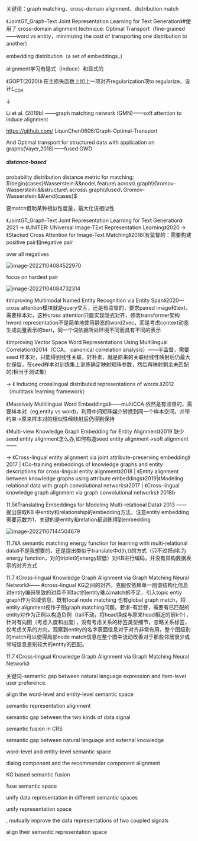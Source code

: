 关键词：graph matching、cross-domain alignment、distribution match

《JointGT_Graph-Text Joint Representation Learning for Text Generation》#使用了 cross-domain alignment technique: Optimal Transport（fine-grained——word vs entity，minimizing the cost of transporting one distribution to another）

embedding distribution（a set of embeddings，)

alignment学习有隐式（induce）和显式的

《GOPT(2020)》:在主损失函数上加上一项对齐regularization项to regularize，设计$L_{CDA}$

$\downarrow$

Li et al. (2019b) ——graph matching network (GMN)——soft attention to induce alignment

https://github.com/ LiqunChen0606/Graph-Optimal-Transport

And Optimal transport for structured data with application on graphs(Vayer,2018)——fused GWD



##### distance-based

probability distribution distance metric for matching: $\begin{cases}Wasserstein:&&node\ feature\ across\ graph\\Gromov-Wasserstein:&&structure\ across\  graph\\fused\ Gromov-Wasserstein:&&\end{cases}$

要match借助某种相似性度量，最大化该相似性 

《JointGT_Graph-Text Joint Representation Learning for Text Generation》2021 -> 《UNITER: UNiversal Image-TExt Representation Learning》2020 -> 《Stacked Cross Attention for Image-Text Matching》2018(有监督的：需要构建positive pair和negative pair

over all negatives

![image-20221104084522970](C:\Users\91889\AppData\Roaming\Typora\typora-user-images\image-20221104084522970.png)

focus on hardest pair

![image-20221104084732314](C:\Users\91889\AppData\Roaming\Typora\typora-user-images\image-20221104084732314.png)

《Improving Multimodal Named Entity Recognition via Entity Span》2020—cross attention模块就是query交互，还是有监督的，要求paired image和text，需要样本对，这种cross attention只能实现隐式对齐，修改transformer架构hword representation不是简单地使用静态的word2vec，而是考虑context动态生成向量表示的bert，同一个词依据所处环境不同而具有不同的表示

《Improving Vector Space Word Representations Using Multilingual Correlation》2014（CCA，  canonical  correlation  analysis）——半监督，需要seed 样本对，只能得到线性关联，好朴素，就是原来的关联经线性映射后仍最大化保留，在seed样本对训练集上训练确定映射矩阵参数，然后再映射剩余未匹配的(相当于测试集)

-> 《 Inducing crosslingual distributed representations of words.》2012（multitask learning framework）

《Massively Multilingual Word Embeddings》——multiCCA 依然是有监督的，需要样本对（eg.entity vs word)，利用中间矩阵媒介转换到同一个样本空间，并带约束->原来样本对的相似性经映射后仍得到保持

《Multi-view Knowledge Graph Embedding for Entity Alignment》2019 缺少seed entity alignment怎么办,如何构造seed entity alignment->soft alignment——

-> 《Cross-lingual entity alignment via joint attribute-preserving embedding》2017 | 《Co-training embeddings of knowledge graphs and entity descriptions for cross-lingual entity alignment》2018 | 《Entity alignment between knowledge graphs using attribute embeddings》2019|《Modeling relational data with graph convolutional networks》2017 | 《Cross-lingual knowledge graph alignment via graph convolutional networks》 2018b



11.5《Translating Embeddings for Modeling Multi-relational Data》 2013 —— 提出获取KB 中entity和relationship的embedding方法，注意entity embedding需要范数为1，关键的是entity和relation都训练得到embedding

![image-20221107144504679](C:\Users\91889\AppData\Roaming\Typora\typora-user-images\image-20221107144504679.png)



11.7《A semantic matching energy function for learning with multi-relational data》不是我想要的，还是提出类似于translate中d(h,t)的方式（只不过把d名为energy function，对的triplet的energy较低）对KB进行编码，并没有异构数据表示的对齐方式



11.7 《Cross-lingual Knowledge Graph Alignment via Graph Matching Neural Network》—— #cross-lingual KG之间的对齐。克服仅依赖单一图谱结构化信息对entity编码导致的对具不同fact的entity难以match的不足，引入topic entiy graph作为邻域信息，既有local node matching 也有global graph match，将entity alignment视作子图graph matching问题。要求-有监督，需要有已匹配的entity对作为正例以构造负例（tail不动，将head换成与原来head相近的前k个），针对有向图（考虑入度和出度），没有考虑关系的标签类型细节，忽略关系标签，仅考虑关系的方向。观察到entity的名字表面信息对于对齐非常有用，整个图级别的match可以使得局部node match信息在整个图中流动改善对于那些邻居很少或邻域信息差别较大的entity的匹配。



11.7 《Cross-lingual Knowledge Graph Alignment via Graph Matching Neural Network》



关键词-semantic gap between natural language expression and item-level user preference.

align the word-level and entity-level semantic space

semantic representation alignment

semantic gap between the two kinds of data signal

semantic fusion in CRS

semantic gap between natural language and external knowledge

word-level and entity-level semantic space

dialog component and the recommender component alignment

KG based semantic fusion

fuse semantic space

unify data representation in different semantic spaces

unify representation space

,
mutually improve the data representations of two coupled signals

align their semantic representation space